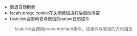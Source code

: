 - 后退自动刷新
- localstorage cookie在关闭微信进程后自动清空
- fastclick会影响安卓微信的native日历控件
> fastclick会调用preventdefault事件，该事件与冒泡的方向相反

